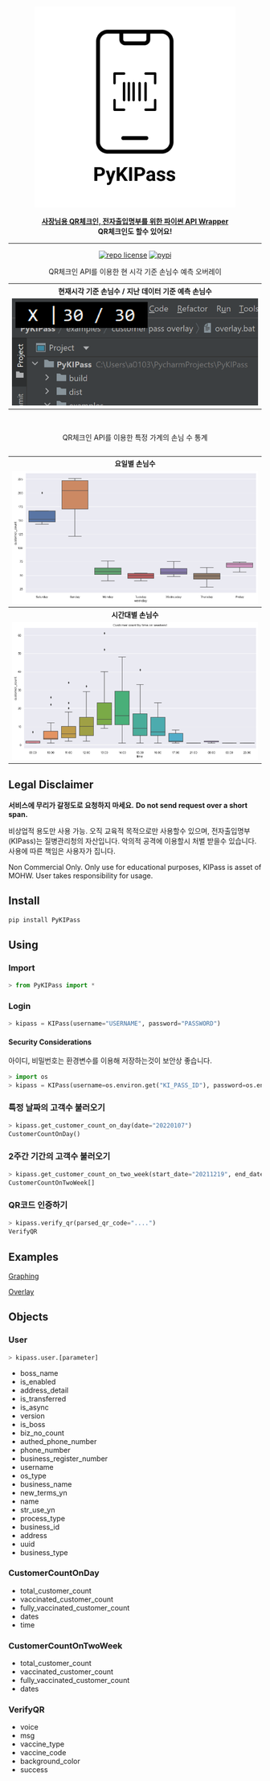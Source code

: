 <p align="center">
<img src="pictures/logo.png" height=400px width=400px>  
</p>

<p align="center">
<u><b>사장님용 QR체크인, 전자출입명부를 위한 파이썬 API Wrapper</b></u><br><b>QR체크인도 할수 있어요!</b> 
</p>
<hr>

<p align="center">
  <a href="https://github.com/alus20x/PyKIPass/blob/main/LICENSE"
    ><img
      src="https://img.shields.io/badge/license-CC--BY--NC--4.0-orange?style=flat-square"
      alt="repo license"
  /></a>
    <a href="https://pypi.org/project/PyKIPass"
    ><img
      src="https://img.shields.io/pypi/v/PyKIPass?style=flat-square"
      alt="pypi"
  /></a>
  
  
</p>

<p align="center">
QR체크인 API를 이용한 현 시각 기준 손님수 예측 오버레이
   </p>
   
<table>
   <tr>
    <th>현재시각 기준 손님수 / 지난 데이터 기준 예측 손님수</th>
  </tr>
    <tr>
    <td><img src="pictures/customer_pass_overlay.png" alt="Customer pass overlay"></td>
  </tr>
 <table>


   </br>
<p align="center">
QR체크인 API를 이용한 특정 가계의 손님 수 통계
  </p>
<table>
   <tr>
    <th>요일별 손님수 </th>
  </tr>
    <tr>
    <td><img src="pictures/customer_by_week_day_graph.png" alt="Customer pass by weekday"></td>
  </tr>
     <tr>
    <th>시간대별 손님수</th>
  </tr>
   <tr>
    <td><img src="pictures/customer_by_time_graph.png" alt="Customer pass by time"></td>
  </tr>
 <table>


## Legal Disclaimer
**서비스에 무리가 갈정도로 요청하지 마세요.**
**Do not send request over a short span.**

비상업적 용도만 사용 가능. 오직 교육적 목적으로만 사용할수 있으며, 전자출입명부(KIPass)는 질병관리청의 자산입니다. 악의적 공격에 이용할시 처벌 받을수 있습니다. 사용에 따른 책임은 사용자가 집니다. 

Non Commercial Only. Only use for educational purposes, KIPass is asset of MOHW. User takes responsibility for usage.

## Install
```
pip install PyKIPass
```

## Using

### Import
```python
> from PyKIPass import *
```

### Login
```python
> kipass = KIPass(username="USERNAME", password="PASSWORD")
```

#### Security Considerations
아이디, 비밀번호는 환경변수를 이용해 저장하는것이 보안상 좋습니다.

```python
> import os
> kipass = KIPass(username=os.environ.get("KI_PASS_ID"), password=os.environ.get("KI_PASS_PASSWORD"))
```


### 특정 날짜의 고객수 불러오기
```python
> kipass.get_customer_count_on_day(date="20220107")
CustomerCountOnDay()
```

### 2주간 기간의 고객수 불러오기
```python
> kipass.get_customer_count_on_two_week(start_date="20211219", end_date="20220102")
CustomerCountOnTwoWeek[]
```

### QR코드 인증하기
```python
> kipass.verify_qr(parsed_qr_code="....")
VerifyQR
```
   
## Examples
[Graphing](/examples/customer%20pass%20graph)
   

[Overlay](/examples/customer%20pass%20overlay)

## Objects

### User
```python
> kipass.user.[parameter]
```
   
- boss_name
- is_enabled
- address_detail
- is_transferred
- is_async
- version
- is_boss
- biz_no_count
- authed_phone_number
- phone_number
- business_register_number
- username
- os_type
- business_name
- new_terms_yn
- name
- str_use_yn
- process_type
- business_id
- address
- uuid
- business_type

### CustomerCountOnDay

- total_customer_count
- vaccinated_customer_count
- fully_vaccinated_customer_count
- dates
- time

### CustomerCountOnTwoWeek
- total_customer_count
- vaccinated_customer_count
- fully_vaccinated_customer_count
- dates
   
### VerifyQR
- voice
- msg
- vaccine_type
- vaccine_code
- background_color
- success
